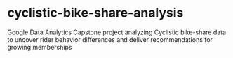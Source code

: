 # cyclistic-bike-share-analysis
Google Data Analytics Capstone project analyzing Cyclistic bike-share data to uncover rider behavior differences and deliver recommendations for growing memberships
